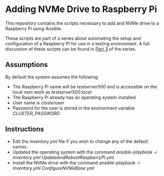 # Adding NVMe Drive to Raspberry Pi

This repository contains the scripts necessary to add and NVMe drive to a Raspberry Pi using Ansible.

These scripts are part of a series about automating the setup and configuration of a Raspberry Pi for use in a testing environment.  A full discussion of these scripts can be found in [Part 3](https://blog.mark-stevens.co.uk/2024/07/repeatable-deployments-3-adding-nvme-drive-automatically/) of the series.

## Assumptions

By default the system assumes the following:

* The Raspberry Pi name will be _testserver500_ and is accessible on the local next work as _testserver500.local_
* The Raspberry Pi already has an operating system installed
* User name is _clusteruser_
* Password for the user is stored in the environment variable _CLUSTER_PASSWORD_

## Instructions

* Edit the _inventory.yml_ file if you wish to change any of the default names.
* Updated the operating system with the command _ansible-playbook -i inventory.yml UpdateAndRebootRaspberryPi.yml_
* Install the NVMe drive with the command _ansible-playbook -i inventory.yml ConfigureNVMeBase.yml_

